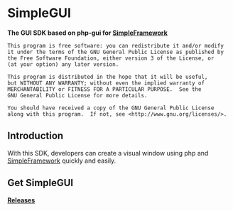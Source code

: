 SimpleGUI
===================

__The GUI SDK based on php-gui for [SimpleFramework](https://github.com/PeratX/SimpleFramework)__

	This program is free software: you can redistribute it and/or modify
	it under the terms of the GNU General Public License as published by
	the Free Software Foundation, either version 3 of the License, or
	(at your option) any later version.

	This program is distributed in the hope that it will be useful,
	but WITHOUT ANY WARRANTY; without even the implied warranty of
	MERCHANTABILITY or FITNESS FOR A PARTICULAR PURPOSE.  See the
	GNU General Public License for more details.

	You should have received a copy of the GNU General Public License
	along with this program.  If not, see <http://www.gnu.org/licenses/>.

Introduction
-------------
With this SDK, developers can create a visual window using php and [SimpleFramework](https://github.com/PeratX/SimpleFramework) quickly and easily.

Get SimpleGUI
-------------
__[Releases](https://github.com/PeratX/SimpleGUI/releases)__
